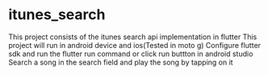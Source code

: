 # itunes_search
This project consists of the itunes search api implementation in flutter 
This project will run in android device and ios(Tested in moto g)
Configure flutter sdk and run the flutter run command or click run buttton in android studio
Search a song in the search field and play the song by tapping on it 
